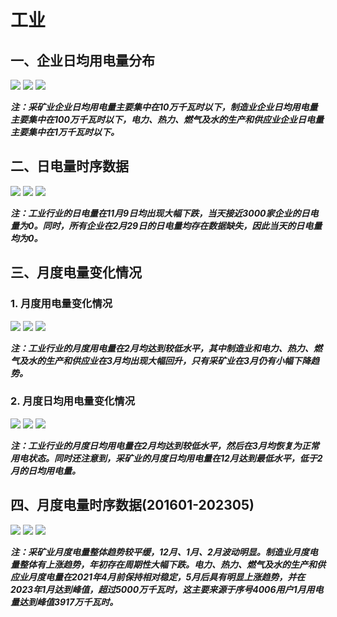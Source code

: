 # 工业

## 一、企业日均用电量分布

![](工业企业日均用电量分布/（一）采矿业企业日均用电量分布.png)
![](工业企业日均用电量分布/（二）制造业企业日均用电量分布.png)
![](工业企业日均用电量分布/（三）电力、热力、燃气及水的生产和供应业企业日均用电量分布.png)

_**注：采矿业企业日均用电量主要集中在10万千瓦时以下，制造业企业日均用电量主要集中在100万千瓦时以下，电力、热力、燃气及水的生产和供应业企业日电量主要集中在1万千瓦时以下。**_


## 二、日电量时序数据

![](工业日电量时序数据/（一）采矿业日电量时间序列图.png)
![](工业日电量时序数据/（二）制造业日电量时间序列图.png)
![](工业日电量时序数据/（三）电力、热力、燃气及水的生产和供应业日电量时间序列图.png)

_**注：工业行业的日电量在11月9日均出现大幅下跌，当天接近3000家企业的日电量为0。同时，所有企业在2月29日的日电量均存在数据缺失，因此当天的日电量均为0。**_

## 三、月度电量变化情况

### 1. 月度用电量变化情况

![](工业月度电量变化情况/工业月度用电量变化情况/（一）采矿业月度用电量变化情况.png)
![](工业月度电量变化情况/工业月度用电量变化情况/（二）制造业月度用电量变化情况.png)
![](工业月度电量变化情况/工业月度用电量变化情况/（三）电力、热力、燃气及水的生产和供应业月度用电量变化情况.png)

_**注：工业行业的月度用电量在2月均达到较低水平，其中制造业和电力、热力、燃气及水的生产和供应业在3月均出现大幅回升，只有采矿业在3月仍有小幅下降趋势。**_

### 2. 月度日均用电量变化情况

![](工业月度电量变化情况/工业月度日均用电量变化情况/（一）采矿业月度日均电量变化情况.png)
![](工业月度电量变化情况/工业月度日均用电量变化情况/（二）制造业月度日均电量变化情况.png)
![](工业月度电量变化情况/工业月度日均用电量变化情况/（三）电力、热力、燃气及水的生产和供应业月度日均电量变化情况.png)

_**注：工业行业的月度日均用电量在2月均达到较低水平，然后在3月均恢复为正常用电状态。同时还注意到，采矿业的月度日均用电量在12月达到最低水平，低于2月的日均用电量。**_

## 四、月度电量时序数据(201601-202305)

![](工业月度电量时序数据(201601-202305)/（一）采矿业月度电量时序图(201601-202305).png)
![](工业月度电量时序数据(201601-202305)/（二）制造业月度电量时序图(201601-202305).png)
![](工业月度电量时序数据(201601-202305)/（三）电力、热力、燃气及水的生产和供应业月度电量时序图(201601-202305).png)

_**注：采矿业月度电量整体趋势较平缓，12月、1月、2月波动明显。制造业月度电量整体有上涨趋势，年初存在周期性大幅下跌。电力、热力、燃气及水的生产和供应业月度电量在2021年4月前保持相对稳定，5月后具有明显上涨趋势，并在2023年1月达到峰值，超过5000万千瓦时，这主要来源于序号4006用户1月用电量达到峰值3917万千瓦时。**_
